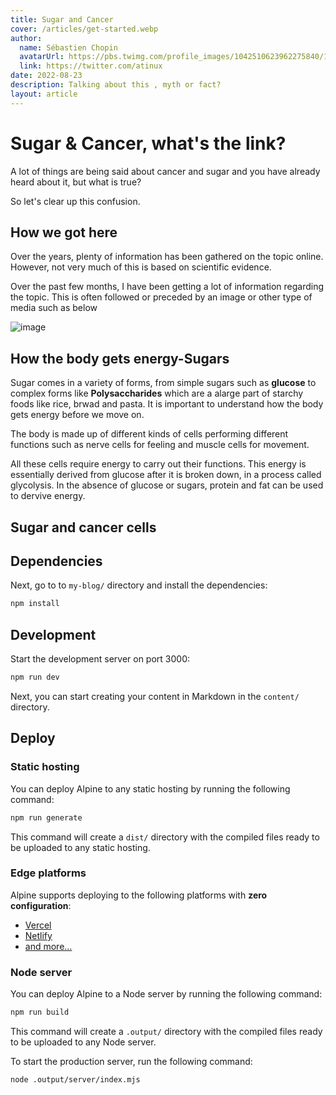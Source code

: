 ```yaml
---
title: Sugar and Cancer
cover: /articles/get-started.webp
author:
  name: Sébastien Chopin
  avatarUrl: https://pbs.twimg.com/profile_images/1042510623962275840/1Iw_Mvud_400x400.jpg
  link: https://twitter.com/atinux
date: 2022-08-23
description: Talking about this , myth or fact?
layout: article
---
```


# Sugar & Cancer, what's the link?

A lot of things are being said about cancer and sugar and you have already heard about it, but what is true?

So let's clear up this confusion.

## How we got here
Over the years, plenty of information has been gathered on the topic online. However, not very much of this is based on scientific evidence.

Over the past few months, I have been getting a lot of information regarding the topic. This is often followed or preceded by an image or other type of media such as below

![image](/articles/cancerpatient+sugar.webp)


## How the body gets energy-Sugars
Sugar comes in a variety of forms, from simple sugars such as **glucose**  to complex forms like **Polysaccharides** which are a alarge part of starchy foods like rice, brwad and pasta. 
It is important to understand how the body gets energy before we move on.


The body is made up of different kinds of cells performing different functions such as nerve cells for feeling and muscle cells for movement.

All these cells require energy to carry out their functions. This energy is essentially derived from glucose after it is broken down, in a process called glycolysis. In the absence of glucose or sugars, protein and fat can be used to dervive energy.

## Sugar and cancer cells


## Dependencies

Next, go to to `my-blog/` directory and install the dependencies:

```bash
npm install
```

## Development

Start the development server on port 3000:

```bash
npm run dev
```

Next, you can start creating your content in Markdown in the `content/` directory.


## Deploy

### Static hosting

You can deploy Alpine to any static hosting by running the following command:

```bash
npm run generate
```

This command will create a `dist/` directory with the compiled files ready to be uploaded to any static hosting.

### Edge platforms

Alpine supports deploying to the following platforms with **zero configuration**:

- [Vercel](https://vercel.com)
- [Netlify](https://netlify.com)
- [and more...](https://v3.nuxtjs.org/guide/deploy/presets#supported-hosting-providers)

### Node server

You can deploy Alpine to a Node server by running the following command:

```bash
npm run build
```

This command will create a `.output/` directory with the compiled files ready to be uploaded to any Node server.

To start the production server, run the following command:

```bash
node .output/server/index.mjs
```
